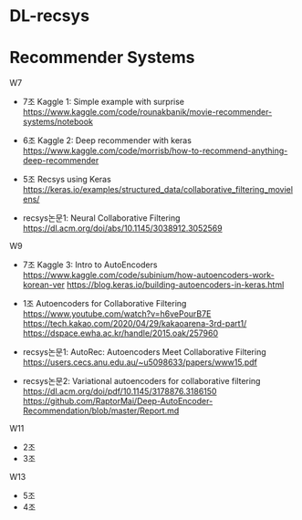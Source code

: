 # DL-recsys
# Recommender Systems  
W7   
- 7조 Kaggle 1: Simple example with surprise    
https://www.kaggle.com/code/rounakbanik/movie-recommender-systems/notebook  
- 6조 Kaggle 2: Deep recommender with keras    
https://www.kaggle.com/code/morrisb/how-to-recommend-anything-deep-recommender  
- 5조 Recsys using Keras  
https://keras.io/examples/structured_data/collaborative_filtering_movielens/    
     
- recsys논문1: Neural Collaborative Filtering  
https://dl.acm.org/doi/abs/10.1145/3038912.3052569  
  
W9  
- 7조 Kaggle 3: Intro to AutoEncoders
https://www.kaggle.com/code/subinium/how-autoencoders-work-korean-ver
https://blog.keras.io/building-autoencoders-in-keras.html

- 1조 Autoencoders for Collaborative Filtering
https://www.youtube.com/watch?v=h6vePourB7E
https://tech.kakao.com/2020/04/29/kakaoarena-3rd-part1/
https://dspace.ewha.ac.kr/handle/2015.oak/257960

- recsys논문1: AutoRec: Autoencoders Meet Collaborative Filtering
https://users.cecs.anu.edu.au/~u5098633/papers/www15.pdf
- recsys논문2: Variational autoencoders for collaborative filtering
https://dl.acm.org/doi/pdf/10.1145/3178876.3186150
https://github.com/RaptorMai/Deep-AutoEncoder-Recommendation/blob/master/Report.md
  
W11  
- 2조   
- 3조  
  
W13  
- 5조  
- 4조   




